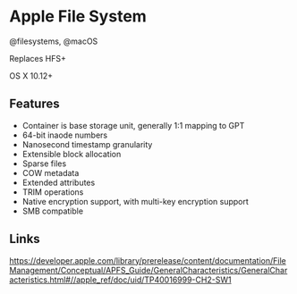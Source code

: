 # Apple File System
@filesystems, @macOS

Replaces HFS+

OS X 10.12+

Features
--------



* Container is base storage unit, generally 1:1 mapping to GPT
* 64-bit inaode numbers
* Nanosecond timestamp granularity
* Extensible block allocation
* Sparse files
* COW metadata
* Extended attributes
* TRIM operations
* Native encryption support, with multi-key encryption support
* SMB compatible


Links
-----


<https://developer.apple.com/library/prerelease/content/documentation/FileManagement/Conceptual/APFS_Guide/GeneralCharacteristics/GeneralCharacteristics.html#//apple_ref/doc/uid/TP40016999-CH2-SW1>


